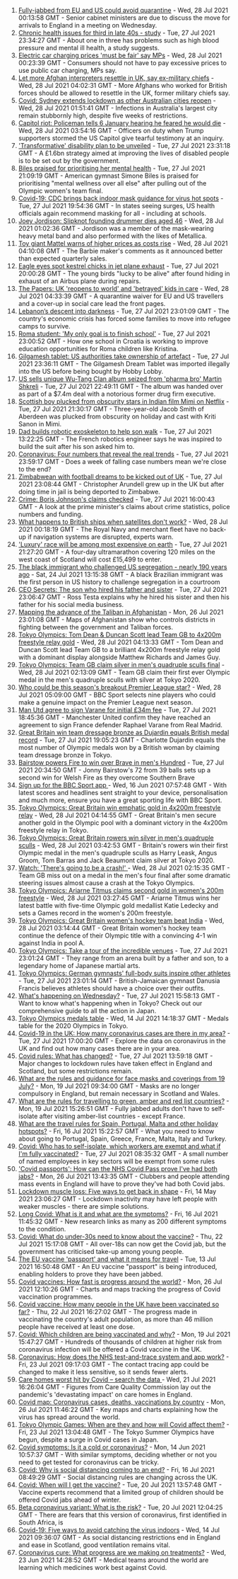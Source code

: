 1. [Fully-jabbed from EU and US could avoid quarantine](https://www.bbc.co.uk/news/uk-57992929) - Wed, 28 Jul 2021 00:13:58 GMT - Senior cabinet ministers are due to discuss the move for arrivals to England in a meeting on Wednesday.
2. [Chronic health issues for third in late 40s - study](https://www.bbc.co.uk/news/health-57982476) - Tue, 27 Jul 2021 23:34:27 GMT - About one in three has problems such as high blood pressure and mental ill health, a study suggests.
3. [Electric car charging prices 'must be fair' say MPs](https://www.bbc.co.uk/news/business-57963912) - Wed, 28 Jul 2021 00:23:39 GMT - Consumers should not have to pay excessive prices to use public car charging, MPs say.
4. [Let more Afghan interpreters resettle in UK, say ex-military chiefs](https://www.bbc.co.uk/news/uk-57990020) - Wed, 28 Jul 2021 04:02:31 GMT - More Afghans who worked for British forces should be allowed to resettle in the UK, former military chiefs say.
5. [Covid: Sydney extends lockdown as other Australian cities reopen](https://www.bbc.co.uk/news/world-australia-57993337) - Wed, 28 Jul 2021 01:51:41 GMT - Infections in Australia's largest city remain stubbornly high, despite five weeks of restrictions.
6. [Capitol riot: Policeman tells 6 January hearing he feared he would die](https://www.bbc.co.uk/news/world-us-canada-57989578) - Wed, 28 Jul 2021 03:54:16 GMT - Officers on duty when Trump supporters stormed the US Capitol give tearful testimony at an inquiry.
7. ['Transformative' disability plan to be unveiled](https://www.bbc.co.uk/news/disability-57987803) - Tue, 27 Jul 2021 23:31:18 GMT - A £1.6bn strategy aimed at improving the lives of disabled people is to be set out by the government.
8. [Biles praised for prioritising her mental health](https://www.bbc.co.uk/sport/olympics/57992327) - Tue, 27 Jul 2021 21:09:19 GMT - American gymnast Simone Biles is praised for prioritising "mental wellness over all else" after pulling out of the Olympic women's team final.
9. [Covid-19: CDC brings back indoor mask guidance for virus hot spots](https://www.bbc.co.uk/news/world-us-canada-57989777) - Tue, 27 Jul 2021 19:54:36 GMT - In states seeing surges, US health officials again recommend masking for all - including at schools.
10. [Joey Jordison: Slipknot founding drummer dies aged 46](https://www.bbc.co.uk/news/world-us-canada-57993121) - Wed, 28 Jul 2021 01:02:36 GMT - Jordison was a member of the mask-wearing heavy metal band and also performed with the likes of Metallica.
11. [Toy giant Mattel warns of higher prices as costs rise](https://www.bbc.co.uk/news/business-57993497) - Wed, 28 Jul 2021 04:10:08 GMT - The Barbie maker's comments as it announced better than expected quarterly sales.
12. [Eagle eyes spot kestrel chicks in jet plane exhaust](https://www.bbc.co.uk/news/uk-wales-57992207) - Tue, 27 Jul 2021 20:00:28 GMT - The young birds "lucky to be alive" after found hiding in exhaust of an Airbus plane during repairs.
13. [The Papers: UK 'reopens to world' and 'betrayed' kids in care](https://www.bbc.co.uk/news/blogs-the-papers-57992717) - Wed, 28 Jul 2021 04:33:39 GMT - A quarantine waiver for EU and US travellers and a cover-up in social care lead the front pages.
14. [Lebanon’s descent into darkness](https://www.bbc.co.uk/news/world-middle-east-57988693) - Tue, 27 Jul 2021 23:01:09 GMT - The country's economic crisis has forced some families to move into refugee camps to survive.
15. [Roma student: 'My only goal is to finish school'](https://www.bbc.co.uk/news/world-europe-57978365) - Tue, 27 Jul 2021 23:00:52 GMT - How one school in Croatia is working to improve education opportunities for Roma children like Kristina.
16. [Gilgamesh tablet: US authorities take ownership of artefact](https://www.bbc.co.uk/news/world-us-canada-57992957) - Tue, 27 Jul 2021 23:36:11 GMT - The Gilgamesh Dream Tablet was imported illegally into the US before being bought by Hobby Lobby.
17. [US sells unique Wu-Tang Clan album seized from 'pharma bro' Martin Shkreli](https://www.bbc.co.uk/news/world-us-canada-57992807) - Tue, 27 Jul 2021 22:49:11 GMT - The album was handed over as part of a $7.4m deal with a notorious former drug firm executive.
18. [Scottish boy plucked from obscurity stars in Indian film Mimi on Netflix](https://www.bbc.co.uk/news/uk-scotland-north-east-orkney-shetland-57983621) - Tue, 27 Jul 2021 21:30:17 GMT - Three-year-old Jacob Smith of Aberdeen was plucked from obscurity on holiday and cast with Kriti Sanon in Mimi.
19. [Dad builds robotic exoskeleton to help son walk](https://www.bbc.co.uk/news/world-europe-57985857) - Tue, 27 Jul 2021 13:22:25 GMT - The French robotics engineer says he was inspired to build the suit after his son asked him to.
20. [Coronavirus: Four numbers that reveal the real trends](https://www.bbc.co.uk/news/health-57984170) - Tue, 27 Jul 2021 23:59:17 GMT - Does a week of falling case numbers mean we're close to the end?
21. [Zimbabwean with football dreams to be kicked out of UK](https://www.bbc.co.uk/news/world-africa-57917683) - Tue, 27 Jul 2021 23:08:44 GMT - Christopher Arundell grew up in the UK but after doing time in jail is being deported to Zimbabwe.
22. [Crime: Boris Johnson's claims checked](https://www.bbc.co.uk/news/57987932) - Tue, 27 Jul 2021 16:00:43 GMT - A look at the prime minister's claims about crime statistics, police numbers and funding.
23. [What happens to British ships when satellites don't work?](https://www.bbc.co.uk/news/uk-politics-57440787) - Wed, 28 Jul 2021 00:18:19 GMT - The Royal Navy and merchant fleet have no back-up if navigation systems are disrupted, experts warn.
24. ['Luxury' race will be among most expensive on earth](https://www.bbc.co.uk/news/uk-scotland-57975285) - Tue, 27 Jul 2021 21:27:20 GMT - A four-day ultramarathon covering 120 miles on the west coast of Scotland will cost £15,499 to enter.
25. [The black immigrant who challenged US segregation - nearly 190 years ago](https://www.bbc.co.uk/news/world-us-canada-57946802) - Sat, 24 Jul 2021 13:15:38 GMT - A black Brazilian immigrant was the first person in US history to challenge segregation in a courtroom
26. [CEO Secrets: The son who hired his father and sister](https://www.bbc.co.uk/news/business-57968798) - Tue, 27 Jul 2021 23:06:47 GMT - Ross Testa explains why he hired his sister and then his father for his social media business.
27. [Mapping the advance of the Taliban in Afghanistan](https://www.bbc.co.uk/news/world-asia-57933979) - Mon, 26 Jul 2021 23:01:08 GMT - Maps of Afghanistan show who controls districts in fighting between the government and Taliban forces.
28. [Tokyo Olympics: Tom Dean & Duncan Scott lead Team GB to 4x200m freestyle relay gold](https://www.bbc.co.uk/sport/av/olympics/57993136) - Wed, 28 Jul 2021 04:13:33 GMT - Tom Dean and Duncan Scott lead Team GB to a brilliant 4x200m freestyle relay gold with a dominant display alongside Matthew Richards and James Guy.
29. [Tokyo Olympics: Team GB claim silver in men's quadruple sculls final](https://www.bbc.co.uk/sport/av/olympics/57993127) - Wed, 28 Jul 2021 02:13:09 GMT - Team GB claim their first ever Olympic medal in the men's quadruple sculls with silver at Tokyo 2020.
30. [Who could be this season's breakout Premier League star?](https://www.bbc.co.uk/sport/football/57920804) - Wed, 28 Jul 2021 05:09:00 GMT - BBC Sport selects nine players who could make a genuine impact on the Premier League next season.
31. [Man Utd agree to sign Varane for initial £34m fee](https://www.bbc.co.uk/sport/football/57885665) - Tue, 27 Jul 2021 18:45:36 GMT - Manchester United confirm they have reached an agreement to sign France defender Raphael Varane from Real Madrid.
32. [Great Britain win team dressage bronze as Dujardin equals British medal record](https://www.bbc.co.uk/sport/olympics/57982071) - Tue, 27 Jul 2021 19:05:23 GMT - Charlotte Dujardin equals the most number of Olympic medals won by a British woman by claiming team dressage bronze in Tokyo.
33. [Bairstow powers Fire to win over Brave in men's Hundred](https://www.bbc.co.uk/sport/cricket/57989497) - Tue, 27 Jul 2021 20:34:50 GMT - Jonny Bairstow's 72 from 39 balls sets up a second win for Welsh Fire as they overcome Southern Brave
34. [Sign up for the BBC Sport app ](https://www.bbc.co.uk/sport/35176037) - Wed, 16 Jun 2021 07:57:48 GMT - With latest scores and headlines sent straight to your device, personalisation and much more, ensure you have a great sporting life with BBC Sport.
35. [Tokyo Olympics: Great Britain win emphatic gold in 4x200m freestyle relay](https://www.bbc.co.uk/sport/olympics/57993545) - Wed, 28 Jul 2021 04:14:55 GMT - Great Britain's men secure another gold in the Olympic pool with a dominant victory in the 4x200m freestyle relay in Tokyo.
36. [Tokyo Olympics: Great Britain rowers win silver in men's quadruple sculls](https://www.bbc.co.uk/sport/olympics/57993357) - Wed, 28 Jul 2021 03:42:53 GMT - Britain's rowers win their first Olympic medal in the men's quadruple sculls as Harry Leask, Angus Groom, Tom Barras and Jack Beaumont claim silver at Tokyo 2020.
37. [Watch: 'There's going to be a crash!' ](https://www.bbc.co.uk/sport/av/olympics/57993587) - Wed, 28 Jul 2021 02:15:35 GMT - Team GB miss out on a medal in the men's four final after some dramatic steering issues almost cause a crash at the Tokyo Olympics.
38. [Tokyo Olympics: Ariarne Titmus claims second gold in women's 200m freestyle](https://www.bbc.co.uk/sport/olympics/57993537) - Wed, 28 Jul 2021 03:27:45 GMT - Ariarne Titmus wins her latest battle with five-time Olympic gold medallist Katie Ledecky and sets a Games record in the women's 200m freestyle.
39. [Tokyo Olympics: Great Britain women's hockey team beat India](https://www.bbc.co.uk/sport/olympics/57993477) - Wed, 28 Jul 2021 03:14:44 GMT - Great Britain women's hockey team continue the defence of their Olympic title with a convincing 4-1 win against India in pool A.
40. [Tokyo Olympics: Take a tour of the incredible venues](https://www.bbc.co.uk/news/world-asia-57981049) - Tue, 27 Jul 2021 23:01:24 GMT - They range from an arena built by a father and son, to a legendary home of Japanese martial arts.
41. [Tokyo Olympics: German gymnasts' full-body suits inspire other athletes](https://www.bbc.co.uk/news/world-57978134) - Tue, 27 Jul 2021 23:01:14 GMT - British-Jamaican gymnast Danusia Francis believes athletes should have a choice over their outfits.
42. [What's happening on Wednesday?](https://www.bbc.co.uk/sport/olympics/57778808) - Tue, 27 Jul 2021 15:58:13 GMT - Want to know what's happening when in Tokyo? Check out our comprehensive guide to all the action in Japan.
43. [Tokyo Olympics medals table](https://www.bbc.co.uk/sport/olympics/57836709) - Wed, 14 Jul 2021 14:18:37 GMT - Medals table for the 2020 Olympics in Tokyo.
44. [Covid-19 in the UK: How many coronavirus cases are there in my area?](https://www.bbc.co.uk/news/uk-51768274) - Tue, 27 Jul 2021 17:00:20 GMT - Explore the data on coronavirus in the UK and find out how many cases there are in your area.
45. [Covid rules: What has changed?](https://www.bbc.co.uk/news/explainers-52530518) - Tue, 27 Jul 2021 13:59:18 GMT - Major changes to lockdown rules have taken effect in England and Scotland, but some restrictions remain.
46. [What are the rules and guidance for face masks and coverings from 19 July?](https://www.bbc.co.uk/news/health-51205344) - Mon, 19 Jul 2021 09:34:00 GMT - Masks are no longer compulsory in England, but remain necessary in Scotland and Wales.
47. [What are the rules for travelling to green, amber and red list countries?](https://www.bbc.co.uk/news/explainers-52544307) - Mon, 19 Jul 2021 15:26:51 GMT - Fully jabbed adults don't have to self-isolate after visiting amber-list countries - except France.
48. [What are the travel rules for Spain, Portugal, Malta and other holiday hotspots?](https://www.bbc.co.uk/news/explainers-56997931) - Fri, 16 Jul 2021 15:22:57 GMT - What you need to know about going to Portugal, Spain, Greece, France, Malta, Italy and Turkey.
49. [Covid: Who has to self-isolate, which workers are exempt and what if I'm fully vaccinated?](https://www.bbc.co.uk/news/explainers-54239922) - Tue, 27 Jul 2021 08:35:32 GMT - A small number of named employees in key sectors will be exempt from some rules
50. ['Covid passports': How can the NHS Covid Pass prove I've had both jabs?](https://www.bbc.co.uk/news/explainers-55718553) - Mon, 26 Jul 2021 13:43:35 GMT - Clubbers and people attending mass events in England will have to prove they've had both Covid jabs.
51. [Lockdown muscle loss: Five ways to get back in shape](https://www.bbc.co.uk/news/uk-56887390) - Fri, 14 May 2021 23:06:27 GMT - Lockdown inactivity may have left people with weaker muscles - there are simple solutions.
52. [Long Covid: What is it and what are the symptoms?](https://www.bbc.co.uk/news/health-57833394) - Fri, 16 Jul 2021 11:45:32 GMT - New research links as many as 200 different symptoms to the condition.
53. [Covid: What do under-30s need to know about the vaccine?](https://www.bbc.co.uk/news/health-57273875) - Thu, 22 Jul 2021 15:17:08 GMT - All over-18s can now get the Covid jab, but the government has criticised take-up among young people.
54. [The EU vaccine 'passport' and what it means for travel](https://www.bbc.co.uk/news/explainers-57665765) - Tue, 13 Jul 2021 16:50:48 GMT - An EU vaccine "passport" is being introduced, enabling holders to prove they have been jabbed.
55. [Covid vaccines: How fast is progress around the world?](https://www.bbc.co.uk/news/world-56237778) - Mon, 26 Jul 2021 12:10:26 GMT - Charts and maps tracking the progress of Covid vaccination programmes.
56. [Covid vaccine: How many people in the UK have been vaccinated so far?](https://www.bbc.co.uk/news/health-55274833) - Thu, 22 Jul 2021 16:27:02 GMT - The progress made in vaccinating the country's adult population, as more than 46 million people have received at least one dose.
57. [Covid: Which children are being vaccinated and why?](https://www.bbc.co.uk/news/health-57888429) - Mon, 19 Jul 2021 15:47:27 GMT - Hundreds of thousands of children at higher risk from coronavirus infection will be offered a Covid vaccine in the UK.
58. [Coronavirus: How does the NHS test-and-trace system and app work?](https://www.bbc.co.uk/news/explainers-52442754) - Fri, 23 Jul 2021 09:17:03 GMT - The contact tracing app could be changed to make it less sensitive, so it sends fewer alerts.
59. [Care homes worst hit by Covid – search the data ](https://www.bbc.co.uk/news/uk-politics-57905821) - Wed, 21 Jul 2021 16:26:04 GMT - Figures from Care Quality Commission lay out the pandemic's 'devastating impact' on care homes in England.
60. [Covid map: Coronavirus cases, deaths, vaccinations by country](https://www.bbc.co.uk/news/world-51235105) - Mon, 26 Jul 2021 11:46:22 GMT - Key maps and charts explaining how the virus has spread around the world.
61. [Tokyo Olympic Games: When are they and how will Covid affect them?](https://www.bbc.co.uk/news/world-asia-57240044) - Fri, 23 Jul 2021 13:04:48 GMT - The Tokyo Summer Olympics have begun, despite a surge in Covid cases in Japan.
62. [Covid symptoms: Is it a cold or coronavirus?](https://www.bbc.co.uk/news/health-54145299) - Mon, 14 Jun 2021 10:57:37 GMT - With similar symptoms, deciding whether or not you need to get tested for coronavirus can be tricky.
63. [Covid: Why is social distancing coming to an end?](https://www.bbc.co.uk/news/uk-51506729) - Fri, 16 Jul 2021 08:49:29 GMT - Social distancing rules are changing across the UK.
64. [Covid: When will I get the vaccine?](https://www.bbc.co.uk/news/health-55045639) - Tue, 20 Jul 2021 13:57:48 GMT - Vaccine experts recommend that a limited group of children should be offered Covid jabs ahead of winter.
65. [Beta coronavirus variant: What is the risk?](https://www.bbc.co.uk/news/health-55534727) - Tue, 20 Jul 2021 12:04:25 GMT - There are fears that this version of coronavirus, first identified in South Africa, is
66. [Covid-19: Five ways to avoid catching the virus indoors](https://www.bbc.co.uk/news/explainers-53917432) - Wed, 14 Jul 2021 09:36:07 GMT - As social distancing restrictions end in England and ease in Scotland, good ventilation remains vital.
67. [Coronavirus cure: What progress are we making on treatments?](https://www.bbc.co.uk/news/health-52354520) - Wed, 23 Jun 2021 14:28:52 GMT - Medical teams around the world are learning which medicines work best against Covid.
